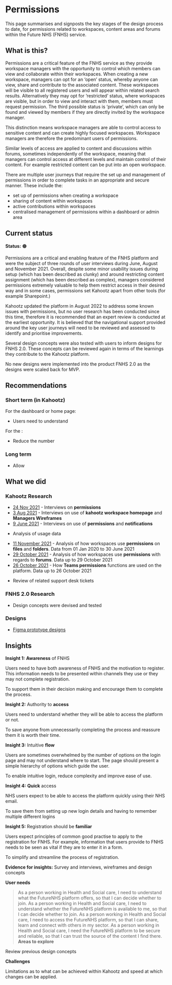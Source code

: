 # Permissions   

This page summarises and signposts the key stages of the design process to date, for permissions related to workspaces, content areas and forums within the Future NHS (FNHS) service.   

## What is this?  

Permissions are a critical feature of the FNHS service as they provide workspace managers with the opportunity to control which members can view and collaborate within their workspaces. When creating a new workspace, managers can opt for an ‘open’ status, whereby anyone can view, share and contribute to the associated content. These workspaces will be visible to all registered users and will appear within related search results. Alternatively they may opt for ‘restricted’ status, where workspaces are visible, but in order to view and interact with them, members must request permission. The third possible status is ‘private’, which can only be found and viewed by members if they are directly invited by the workspace manager.

This distinction means workspace managers are able to control access to sensitive content and can create highly focused workspaces.  Workspace managers are therefore the predominant users of permissions.

Similar levels of access are applied to content and discussions within forums, sometimes independently of the workspace, meaning that managers can control access at different levels and maintain control of their content. For example restricted content can be put into an open workspace.   

There are multiple user journeys that require the set up and management of permissions in order to complete tasks in an appropriate and secure manner. These include the:
  
- set up of permissions when creating a workspace
- sharing of content within workspaces
- active contributions within workspaces
- centralised management of permissions within a dashboard or admin area


## Current status  

**Status:** 🟠  

Permissions are a critical and enabling feature of the FNHS platform and were the subject of three rounds of user interviews during June, August and November 2021. Overall, despite some minor usability issues during setup (which has been described as clunky) and around restricting content assignment (which has been described as complex), managers considered permissions extremely valuable to help them restrict access in their desired way and in some cases, permissions set Kahootz apart from other tools (for example Sharepoint.) 

Kahootz updated the platform in August 2022 to address some known issues with permissions, but no user research has been conducted since this time, therefore it is recommended that an expert review is conducted at the earliest opportunity. It is believed that the navigational support provided around the key user journeys will need to be reviewed and assessed to identify and prioritise improvements.

Several design concepts were also tested with users to inform designs for FNHS 2.0. These concepts can be reviewed again in terms of the learnings they contribute to the Kahootz platform.

No new designs were implemented into the product FNHS 2.0 as the designs were scaled back for MVP. 
 

## Recommendations  

### Short term (in Kahootz)  

For the dashboard or home page: 

- Users need to understand 

For the : 

- Reduce the number   

### Long term  

- Allow  

## What we did   

### Kahootz Research  

- [24 Nov 2021](/research/interviews/user-research-20211124.md) - Interviews on **permissions**
- [3 Aug 2021](/research/interviews/user-research-20210803.md) - Interviews on use of **kahootz workspace homepage** and **Managers Wireframes**
- [9 June 2021](/research/interviews/user-research-20210609.md) - Interviews on use of **permissions** and **notifications**

* Analysis of usage data   
- [11 November 2021](/research/quantitative/stats-research-20211111.md) - Analysis of how workspaces use **permissions** on **files** and **folders**. Data from 01 Jan 2020 to 30 June 2021
- [29 October 2021](/research/quantitative/stats-research-20211029.md) - Analysis of how workspaces use **permissions** with regards to **forums**. Data up to 29 October 2021
- [26 October 2021](/research/quantitative/stats-research-20211026.md) - How **Teams permissions** functions are used on the platform. Data up to 26 October 2021
* Review of related support desk tickets   

### FNHS 2.0 Research  

- Design concepts were devised and tested

### Designs  

- [Figma prototype designs](https://www.figma.com/file/4ws4CymBPVIpgdNIsTLHcb/FutureNHS_Notifications?node-id=136%3A34204)    


## Insights  

**Insight 1:**   **Awareness** of FNHS

Users need to have both awareness of FNHS and the motivation to register. This information needs to be presented within channels they use or they may not complete registration.  

To support them in their decision making and encourage them to complete the process.


**Insight 2:**   Authority to **access**  

Users need to understand whether they will be able to access the platform or not. 

To save anyone from unnecessarily completing the process and reassure them it is worth their time. 


**Insight 3:**  Intuitive **flow**

Users are sometimes overwhelmed by the number of options on the login page and may not understand where to start. The page should present a simple hierarchy of options which guide the user.  

To enable intuitive login, reduce complexity and improve ease of use.


 **Insight 4:**  **Quick** access 

NHS users expect to be able to access the platform quickly using their NHS email. 

To save them from setting up new login details and having to remember multiple different logins 

**Insight 5:**  Registration should be **familiar**

Users expect principles of common good practise to apply to the registration for FNHS. For example, information that users provide to FNHS needs to be seen as vital if they are to enter it in a form.  

To simplify and streamline the process of registration.  


 **Evidence for insights:** Survey and interviews, wireframes and design concepts  



**User needs**   
> As a person working in Health and Social care, I need to understand what the FutureNHS platform offers, so that I can decide whether to join.
> As a person working in Health and Social care, I need to understand whether the FutureNHS platform is available to me, so that I can decide whether to join.
> As a person working in Health and Social care, I need to access the FutureNHS platform, so that I can share, learn and connect with others in my sector.
> As a person working in Health and Social care, I need the FutureNHS platform to be secure and reliable, so that I can trust the source of the content I find there.
**Areas to explore** 

Review previous design concepts 

**Challenges** 

Limitations as to what can be achieved within Kahootz and speed at which changes can be applied.  
